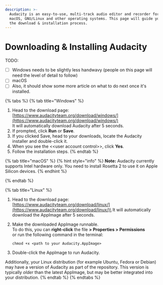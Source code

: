 ```yaml
---
description: >-
  Audacity is an easy-to-use, multi-track audio editor and recorder for Windows,
  macOS, GNU/Linux and other operating systems. This page will guide you through
  the download & installation process.
---
```


# Downloading & Installing Audacity

TODO:&#x20;

* [ ] Windows needs to be slightly less handwavy (people on this page will need the level of detail to follow)
* [ ] macOS
* [ ] Also, it should show some more article on what to do next once it's installed.

{% tabs %}
{% tab title="Windows" %}
1. Head to the download page: [https://www.audacityteam.org/download/windows/](https://www.audacityteam.org/download/windows/) \
   It will automatically download Audacity after 5 seconds.&#x20;
2. If prompted, click **Run** or **Save**.&#x20;
3. If you clicked Save, head to your downloads, locate the Audacity installer and double-click it.&#x20;
4. When you see the <\<user account control>>, click **Yes**.
5. Follow the installation steps.&#x20;
{% endtab %}

{% tab title="macOS" %}
{% hint style="info" %}
**Note:** Audacity currently supports Intel hardware only. You need to install Rosetta 2 to use it on Apple Silicon devices.&#x20;
{% endhint %}


{% endtab %}

{% tab title="Linux" %}
1. Head to the download page: [https://www.audacityteam.org/download/linux/](https://www.audacityteam.org/download/linux/)\
   It will automatically download the AppImage after 5 seconds.&#x20;
2.  Make the downloaded AppImage runnable. \
    To do this, you can **right-click** the file **> Properties > Permissions**\
    or run the following command in the terminal:&#x20;

    ```
    chmod +x <path to your Audacity.AppImage>
    ```
3. Double-click the AppImage to run Audacity.&#x20;

Additionally, your Linux distribution (for example Ubuntu, Fedora or Debian) may have a version of Audacity as part of the repository. This version is typically _older_ than the latest AppImage, but may be better integrated into your distribution.&#x20;
{% endtab %}
{% endtabs %}

